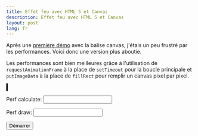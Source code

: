 ```yaml
---
title: Effet feu avec HTML 5 et Canvas
description: Effet feu avec HTML 5 et Canvas
layout: post
lang: fr
---
```

<script type="text/javascript">
    document.addEventListener("DOMContentLoaded", function (event) {
        window.FireEffect = {};
        FireEffect.canvas = document.getElementById('tutorial');
        FireEffect.ctx = FireEffect.canvas.getContext('2d');
        FireEffect.width = FireEffect.canvas.width;
        FireEffect.height = FireEffect.canvas.height;

        FireEffect.panel = function () {
            var panel = [];
            for (var i = 0; i < FireEffect.width; i++) {
                panel[i] = [];
                for (var j = 0; j < FireEffect.height; j++) {
                    panel[i][j] = 0;
                }
            }
            return panel;
        }();

        // Hide some implem details with module
        FireEffect.palette = function () {
            var palette = [];
            addColorGradient(0, [0, 0, 0], 128, [255, 0, 0]);
            addColorGradient(129, [255, 0, 0], 170, [255, 255, 0]);
            addColorGradient(171, [255, 255, 0], 255, [255, 255, 255]);

            function addColorGradient(idxStart, colorStart, idxEnd, colorEnd) {
                var gradients = [];
                for (var i = 0; i < 3; i++) {
                    gradients.push(gradient(idxStart, colorStart[i], idxEnd, colorEnd[i]))
                }

                for (var i = idxStart; i <= idxEnd; i++) {
                    palette[i] = new Array(3);
                    palette[i][0] = gradients[0][i - idxStart];
                    palette[i][1] = gradients[1][i - idxStart];
                    palette[i][2] = gradients[2][i - idxStart]
                }
            }

            function gradient(x1, y1, x2, y2) {
                var res = [];
                var step = (y2 - y1) / (x2 - x1);
                for (var i = x1; i <= x2; i++) {
                    res.push(y1 + step * (i - x1))
                }
                return res;
            }

            return palette;
        }();

        FireEffect.updatePanel = function () {
            var i;
            for (var j = this.height - 3; j > 0; j--) {
                for (i = 1; i < this.width - 1; i++) {
                    this.panel[i][j] = Math.floor((
                    this.panel[i - 1][j + 1] +
                    this.panel[i + 1][j + 1] +
                    this.panel[i][j + 1] +
                    this.panel[i][j + 2]) / 4);
                }
            }
            for (i = 0; i < this.width; i++) {
                this.panel[i][this.height - 1] = Math.floor(Math.random() * 256);
                this.panel[i][this.height - 2] = Math.floor(Math.random() * 256);
            }
        };

        FireEffect.render = function (ctx) {
            var canvasData = ctx.createImageData(this.width, this.height);
            for (var i = 0; i < this.width; i++) {
                for (var j = 0; j < this.height; j++) {
                    // Index of the pixel in the array
                    var idx = (i + j * this.width) * 4;

                    var idxPanel = this.panel[i][j];
                    canvasData.data[idx + 0] = this.palette[idxPanel][0]; // Red channel
                    canvasData.data[idx + 1] = this.palette[idxPanel][1]; // Green channel
                    canvasData.data[idx + 2] = this.palette[idxPanel][2]; // Blue channel
                    canvasData.data[idx + 3] = 255; // Alpha channel
                }
            }
            ctx.putImageData(canvasData, 0, 0);
        };

        FireEffect.mainLoop = function () {
            var s = performance.now();
            FireEffect.render(FireEffect.ctx);
            var e = performance.now();
            FireEffect.updatePanel();
            var e2 = performance.now();
            document.getElementById('perfDraw').value = e - s;
            document.getElementById('perfCalculate').value = e2 - e;
        };

        function main() {
            FireEffect.stopMain = window.requestAnimationFrame(main);
            FireEffect.mainLoop()
        }

        main(); // Start the cycle
    });
</script>

<style type="text/css">
    canvas { border: 2px solid black; }
</style>

Après une [première démo](effet-feu-avec-html-5-et-canvas.html) avec la balise canvas, j'étais un
peu frustré par les performances. Voici donc une version plus aboutie.

Les performances sont bien meilleures grâce à l'utilisation de `requestAnimationFrame` à la place de
`setTimeout` pour la boucle principale et `putImageData` à la place de `fillRect` pour remplir un
canvas pixel par pixel.

<canvas id="tutorial" width="858" height="300"></canvas>

Perf calculate: <input type="text" id="perfCalculate" />

Perf draw: <input type="text" id="perfDraw" />

<input type="button" value="Démarrer" onClick="init()" />  
